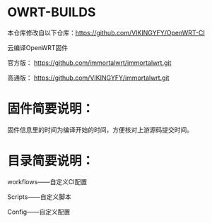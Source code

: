 # OWRT-BUILDS

本仓库修改自以下仓库：https://github.com/VIKINGYFY/OpenWRT-CI

云编译OpenWRT固件

官方版：
https://github.com/immortalwrt/immortalwrt.git

高通版：
https://github.com/VIKINGYFY/immortalwrt.git

# 固件简要说明：

固件信息里的时间为编译开始的时间，方便核对上游源码提交时间。

# 目录简要说明：

workflows——自定义CI配置

Scripts——自定义脚本

Config——自定义配置

